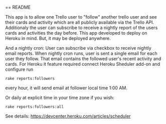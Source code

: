 == README

This app is to allow one Trello user to "follow" another trello user and see their cards and activity which are all publicly available via the Trello API. Additionaly the user can subscribe to receive a nightly report of the users cards and activities the day before.
This app developed to deploy on Heroku in mind. But, it may be deployed anywhere.

And a nightly cron:
User can subscribe via checkbox to receive nightly email reports. When nightly cron runs, user is sent a single email for each user they follow. That email contains the followed user's recent activity and cards.
For Heroku it feature required connect Heroku Sheduler add-on and configure run

```
rake reports:followers
```
every hour, it will send email at follower local time 1:00 AM.

Or daily at explicit time in your time zone if you wish:

```
rake reports:followers:all
```
See details: https://devcenter.heroku.com/articles/scheduler



